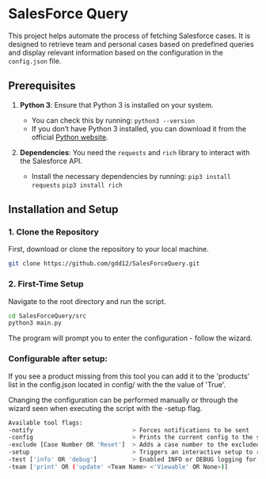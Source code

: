 # SalesForce Query

This project helps automate the process of fetching Salesforce cases. It is designed to retrieve team and personal cases based on predefined queries and display relevant information based on the configuration in the `config.json` file.

## Prerequisites

1. **Python 3**: Ensure that Python 3 is installed on your system.
	- You can check this by running: 
		```python3 --version```
	- If you don’t have Python 3 installed, you can download it from the official [Python website](https://www.python.org/downloads/).

2. **Dependencies**: You need the `requests` and `rich` library to interact with the Salesforce API.
	- Install the necessary dependencies by running:
		```pip3 install requests```
    	```pip3 install rich```

## Installation and Setup

### 1. Clone the Repository

First, download or clone the repository to your local machine.

```bash
git clone https://github.com/gdd12/SalesForceQuery.git
```

### 2. First-Time Setup

Navigate to the root directory and run the script.
```bash
cd SalesForceQuery/src
python3 main.py
```

The program will prompt you to enter the configuration - follow the wizard.

### Configurable after setup:
If you see a product missing from this tool you can add it to the 'products' list in the config.json located in config/ with the the value of 'True'.

Changing the configuration can be performed manually or through the wizard seen when executing the script with the -setup flag.

```bash
Available tool flags:
-notify							   > Forces notifications to be sent
-config							   > Prints the current config to the screen
-exclude [Case Number OR 'Reset']  > Adds a case number to the excludedCases.cfg so you are not notified. 'RESET' will clear this file.
-setup							   > Triggers an interactive setup to rewrite the current configuration
-test ['info' OR 'debug']		   > Enabled INFO or DEBUG logging for testing/troubleshooting purposes
-team ['print' OR ('update' <Team Name> <'Viewable' OR None>)]
```